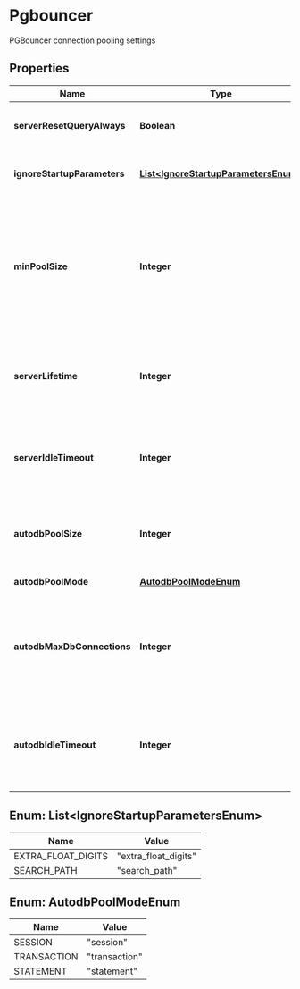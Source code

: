 

# Pgbouncer

PGBouncer connection pooling settings

## Properties

| Name | Type | Description | Notes |
|------------ | ------------- | ------------- | -------------|
|**serverResetQueryAlways** | **Boolean** | Run server_reset_query (DISCARD ALL) in all pooling modes. |  [optional] |
|**ignoreStartupParameters** | [**List&lt;IgnoreStartupParametersEnum&gt;**](#List&lt;IgnoreStartupParametersEnum&gt;) | List of parameters to ignore when given in startup packet. |  [optional] |
|**minPoolSize** | **Integer** | If current server connections are below this number, adds more. Improves behavior when usual load comes suddenly back after period of total inactivity. The value is effectively capped at the pool size. |  [optional] |
|**serverLifetime** | **Integer** | The pooler closes any unused server connection that has been connected longer than this amount of seconds. |  [optional] |
|**serverIdleTimeout** | **Integer** | Drops server connections if they have been idle more than this many seconds.  If 0, timeout is disabled.  |  [optional] |
|**autodbPoolSize** | **Integer** | If non-zero, automatically creates a pool of that size per user when a pool doesn&#39;t exist. |  [optional] |
|**autodbPoolMode** | [**AutodbPoolModeEnum**](#AutodbPoolModeEnum) | PGBouncer pool mode |  [optional] |
|**autodbMaxDbConnections** | **Integer** | Only allows a maximum this many server connections per database (regardless of user). If 0, allows unlimited connections. |  [optional] |
|**autodbIdleTimeout** | **Integer** | If the automatically-created database pools have been unused this many seconds, they are freed. If 0, timeout is disabled. |  [optional] |



## Enum: List&lt;IgnoreStartupParametersEnum&gt;

| Name | Value |
|---- | -----|
| EXTRA_FLOAT_DIGITS | &quot;extra_float_digits&quot; |
| SEARCH_PATH | &quot;search_path&quot; |



## Enum: AutodbPoolModeEnum

| Name | Value |
|---- | -----|
| SESSION | &quot;session&quot; |
| TRANSACTION | &quot;transaction&quot; |
| STATEMENT | &quot;statement&quot; |



